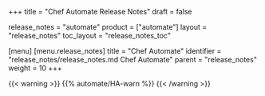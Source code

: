 +++
title = "Chef Automate Release Notes"
draft = false

release_notes = "automate"
product = ["automate"]
layout = "release_notes"
toc_layout = "release_notes_toc"

[menu]
  [menu.release_notes]
    title = "Chef Automate"
    identifier = "release_notes/release_notes.md Chef Automate"
    parent = "release_notes"
    weight = 10
+++

{{< warning >}}
{{% automate/HA-warn %}}
{{< /warning >}}

